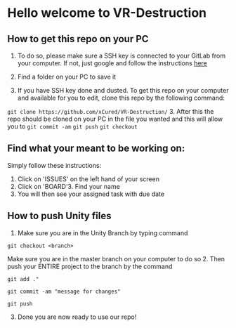 # Hello welcome to VR-Destruction

## How to get this repo on your PC
1. To do so, please make sure a SSH key is connected to your GitLab from your computer. If not, just google and follow the instructions [here](https://docs.gitlab.com/ee/gitlab-basics/create-your-ssh-keys.html)

2. Find a folder on your PC to save it
2. If you have SSH key done and dusted. To get this repo on your computer and available for you to edit, clone this repo by the following command:

`git clone https://github.com/xCured/VR-Destruction/`
3. After this the repo should be cloned on your PC in the file you wanted and this will allow you to
`git commit -am`
`git push`
`git checkout`

## Find what your meant to be working on:


Simply follow these instructions:
1. Click on 'ISSUES' on the left hand of your screen
2. Click on 'BOARD'3. Find your name
3. You will then see your assigned task with due date

## How to push Unity files
1. Make sure you are in the Unity Branch by typing command

`git checkout <branch>`

Make sure you are in the master branch on your computer to do so
2. Then push your ENTIRE project to the branch by the command

`git add ."`

`git commit -am "message for changes"`

`git push`

3. Done you are now ready to use our repo!

